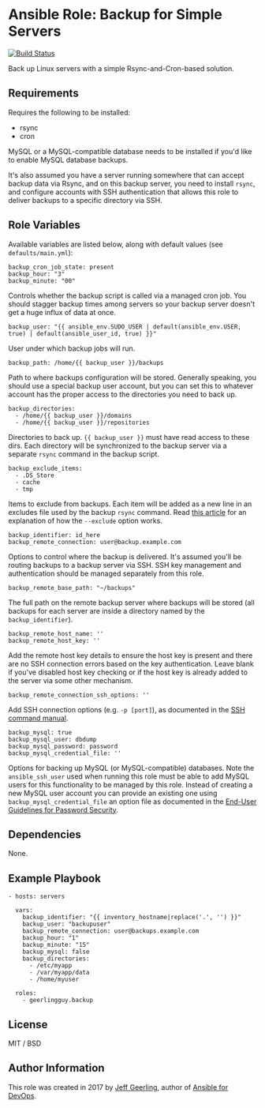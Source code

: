 # Ansible Role: Backup for Simple Servers

[![Build Status](https://travis-ci.com/geerlingguy/ansible-role-backup.svg?branch=master)](https://travis-ci.com/geerlingguy/ansible-role-backup)

Back up Linux servers with a simple Rsync-and-Cron-based solution.

## Requirements

Requires the following to be installed:

  - rsync
  - cron

MySQL or a MySQL-compatible database needs to be installed if you'd like to enable MySQL database backups.

It's also assumed you have a server running somewhere that can accept backup data via Rsync, and on this backup server, you need to install `rsync`, and configure accounts with SSH authentication that allows this role to deliver backups to a specific directory via SSH.

## Role Variables

Available variables are listed below, along with default values (see `defaults/main.yml`):

    backup_cron_job_state: present
    backup_hour: "3"
    backup_minute: "00"

Controls whether the backup script is called via a managed cron job. You should stagger backup times among servers so your backup server doesn't get a huge influx of data at once.

    backup_user: "{{ ansible_env.SUDO_USER | default(ansible_env.USER, true) | default(ansible_user_id, true) }}"

User under which backup jobs will run.

    backup_path: /home/{{ backup_user }}/backups

Path to where backups configuration will be stored. Generally speaking, you should use a special backup user account, but you can set this to whatever account has the proper access to the directories you need to back up.

    backup_directories:
      - /home/{{ backup_user }}/domains
      - /home/{{ backup_user }}/repositories

Directories to back up. `{{ backup_user }}` must have read access to these dirs. Each directory will be synchronized to the backup server via a separate `rsync` command in the backup script.

    backup_exclude_items:
      - .DS_Store
      - cache
      - tmp

Items to exclude from backups. Each item will be added as a new line in an excludes file used by the backup `rsync` command. Read [this article](http://articles.slicehost.com/2007/10/10/rsync-exclude-files-and-folders) for an explanation of how the `--exclude` option works.

    backup_identifier: id_here
    backup_remote_connection: user@backup.example.com

Options to control where the backup is delivered. It's assumed you'll be routing backups to a backup server via SSH. SSH key management and authentication should be managed separately from this role.

    backup_remote_base_path: "~/backups"

The full path on the remote backup server where backups will be stored (all backups for each server are inside a directory named by the `backup_identifier`).

    backup_remote_host_name: ''
    backup_remote_host_key: ''

Add the remote host key details to ensure the host key is present and there are no SSH connection errors based on the key authentication. Leave blank if you've disabled host key checking or if the host key is already added to the server via some other mechanism.

    backup_remote_connection_ssh_options: ''

Add SSH connection options (e.g. `-p [port]`), as documented in the [SSH command manual](http://man.openbsd.org/ssh).

    backup_mysql: true
    backup_mysql_user: dbdump
    backup_mysql_password: password
    backup_mysql_credential_file: ''

Options for backing up MySQL (or MySQL-compatible) databases. Note the `ansible_ssh_user` used when running this role must be able to add MySQL users for this functionality to be managed by this role.
Instead of creating a new MySQL user account you can provide an existing one using `backup_mysql_credential_file` an option file as documented in the [End-User Guidelines for Password Security](https://dev.mysql.com/doc/refman/5.7/en/password-security-user.html).

## Dependencies

None.

## Example Playbook

    - hosts: servers
    
      vars:
        backup_identifier: "{{ inventory_hostname|replace('.', '') }}"
        backup_user: "backupuser"
        backup_remote_connection: user@backups.example.com
        backup_hour: "1"
        backup_minute: "15"
        backup_mysql: false
        backup_directories:
          - /etc/myapp
          - /var/myapp/data
          - /home/myuser
    
      roles:
        - geerlingguy.backup

## License

MIT / BSD

## Author Information

This role was created in 2017 by [Jeff Geerling](https://www.jeffgeerling.com/), author of [Ansible for DevOps](https://www.ansiblefordevops.com/).
